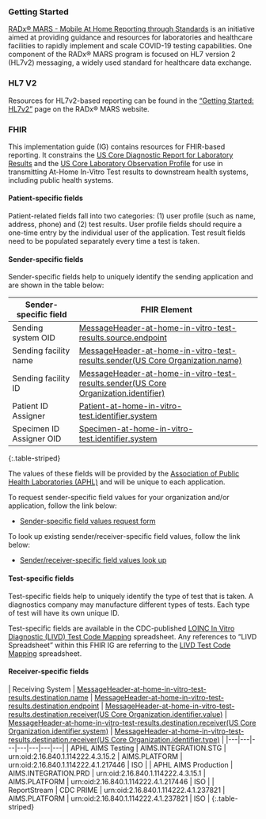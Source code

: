 ### Getting Started
[RADx® MARS - Mobile At Home Reporting through Standards](https://www.nibib.nih.gov/covid-19/radx-tech-program/mars) is an initiative aimed at providing guidance and resources for laboratories and healthcare facilities to rapidly implement and scale COVID-19 testing capabilities. One component of the RADx® MARS program is focused on HL7 version 2 (HL7v2) messaging, a widely used standard for healthcare data exchange.

### HL7 V2
Resources for HL7v2-based reporting can be found in the [“Getting Started: HL7v2”](https://www.nibib.nih.gov/covid-19/radx-tech-program/mars/hl7v2-getting-started) page on the RADx® MARS website.

### FHIR
This implementation guide (IG) contains resources for FHIR-based reporting. It constrains the [US Core Diagnostic Report for Laboratory Results](http://hl7.org/fhir/us/core/STU6.1/StructureDefinition-us-core-diagnosticreport-lab.html) and the  [US Core Laboratory Observation Profile](http://hl7.org/fhir/us/core/STU6.1/StructureDefinition-us-core-observation-lab.html) for use in transmitting At-Home In-Vitro Test results to downstream health systems, including public health systems.

#### Patient-specific fields
Patient-related fields fall into two categories: (1) user profile (such as name, address, phone) and (2) test results. User profile fields should require a one-time entry by the individual user of the application. Test result fields need to be populated separately every time a test is taken.

#### Sender-specific fields
Sender-specific fields help to uniquely identify the sending application and are shown in the table below:


| Sender-specific field | FHIR Element  |
|-----------------------|---------------|
| Sending system OID   | [MessageHeader-at-home-in-vitro-test-results.source.endpoint](StructureDefinition-MessageHeader-at-home-in-vitro-test-results-definitions.html#diff_MessageHeader.source.endpoint)|
| Sending facility name  | [MessageHeader-at-home-in-vitro-test-results.sender(US Core Organization.name)](http://hl7.org/fhir/us/core/STU6.1/StructureDefinition-us-core-organization-definitions.html#diff_Organization.name) |
| Sending facility ID  | [MessageHeader-at-home-in-vitro-test-results.sender(US Core Organization.identifier)](http://hl7.org/fhir/us/core/STU6.1/StructureDefinition-us-core-organization-definitions.html#diff_Organization.identifier:CLIA) |
| Patient ID Assigner  | [Patient-at-home-in-vitro-test.identifier.system](StructureDefinition-Patient-at-home-in-vitro-test-definitions.html#diff_Patient.identifier.system)  |
| Specimen ID Assigner OID  | [Specimen-at-home-in-vitro-test.identifier.system](StructureDefinition-Specimen-at-home-in-vitro-test-definitions.html#diff_Specimen.identifier.system) |
{:.table-striped}

The values of these fields will be provided by the [Association of Public Health Laboratories (APHL)](https://www.aphl.org/Pages/default.aspx) and will be unique to each application.

To request sender-specific field values for your organization and/or application, follow the link below:
 * [Sender-specific field values request form](https://app.smartsheet.com/b/form/7bf44b3acefa4fd38a9ed6a18957a296)

To look up existing sender/receiver-specific field values, follow the link below:
 * [Sender/receiver-specific field values look up](https://aphlinformatics.atlassian.net/wiki/spaces/CRL/pages/1454899212/OID+Report+Look+Up)
 
#### Test-specific fields
Test-specific fields help to uniquely identify the type of test that is taken. A diagnostics company may manufacture different types of tests. Each type of test will have its own unique ID. 

Test-specific fields are available in the CDC-published [LOINC In Vitro Diagnostic (LIVD) Test Code Mapping](https://www.cdc.gov/csels/dls/sars-cov-2-livd-codes.html) spreadsheet. Any references to “LIVD Spreadsheet” within this FHIR IG are referring to the [LIVD Test Code Mapping](https://www.cdc.gov/csels/dls/sars-cov-2-livd-codes.html) spreadsheet.

#### Receiver-specific fields

| Receiving System | [MessageHeader-at-home-in-vitro-test-results.destination.name](StructureDefinition-MessageHeader-at-home-in-vitro-test-results-definitions.html#diff_MessageHeader.destination.name) | [MessageHeader-at-home-in-vitro-test-results.destination.endpoint](StructureDefinition-MessageHeader-at-home-in-vitro-test-results-definitions.html#diff_MessageHeader.destination.endpoint) | [MessageHeader-at-home-in-vitro-test-results.destination.receiver(US Core Organization.identifier.value)](http://hl7.org/fhir/us/core/STU6.1/StructureDefinition-us-core-organization-definitions.html#diff_Organization.identifier) | [MessageHeader-at-home-in-vitro-test-results.destination.receiver(US Core Organization.identifier.system)](http://hl7.org/fhir/us/core/STU6.1/StructureDefinition-us-core-organization-definitions.html#diff_Organization.identifier) | [MessageHeader-at-home-in-vitro-test-results.destination.receiver(US Core Organization.identifier.type)](http://hl7.org/fhir/us/core/STU6.1/StructureDefinition-us-core-organization-definitions.html#diff_Organization.identifier) |
|---|---|---|---|---|---|---|
| APHL AIMS Testing | AIMS.INTEGRATION.STG | urn:oid:2.16.840.1.114222.4.3.15.2 | AIMS.PLATFORM  | urn:oid:2.16.840.1.114222.4.1.217446 | ISO |
| APHL AIMS Production | AIMS.INTEGRATION.PRD | urn:oid:2.16.840.1.114222.4.3.15.1 | AIMS.PLATFORM | urn:oid:2.16.840.1.114222.4.1.217446 | ISO |
| ReportStream | CDC PRIME | urn:oid:2.16.840.1.114222.4.1.237821 | AIMS.PLATFORM | urn:oid:2.16.840.1.114222.4.1.237821 | ISO |
{:.table-striped}
